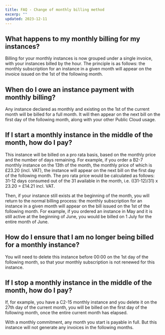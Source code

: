 ```yaml
---
title: FAQ - Change of monthly billing method
excerp: ""
updated: 2023-12-11
---
```


## What happens to my monthly billing for my instances?

Billing for your monthly instances is now grouped under a single invoice, with your instances billed by the hour. The principle is as follows: the monthly subscription for an instance in a given month will appear on the invoice issued on the 1st of the following month.

## When do I owe an instance payment with monthly billing?

Any instance declared as monthly and existing on the 1st of the current month will be billed for a full month. It will then appear on the next bill on the first day of the following month, along with your other Public Cloud usage.

## If I start a monthly instance in the middle of the month, how do I pay?

This instance will be billed on a pro rata basis, based on the monthly price and the number of days remaining. For example, if you order a B2-7 monthly instance on the 13th of the month, the monthly price of which is £23.20 (incl. VAT), the instance will appear on the next bill on the first day of the following month. The pro rata price would be calculated as follows: 31-12 days consumed out of the 31 available in the month, i.e. ((31-12)/31) x 23.20 = £14.21 incl. VAT.

Then, if your instance still exists at the beginning of the month, you will return to the normal billing process: the monthly subscription for an instance in a given month will appear on the bill issued on the 1st of the following month. For example, if you ordered an instance in May and it is still active at the beginning of June, you would be billed on 1 July for the entire month of June.

## How do I ensure that I am no longer being billed for a monthly instance?

You will need to delete this instance before 00:00 on the 1st day of the following month, so that your monthly subscription is not renewed for this instance. 

## If I stop a monthly instance in the middle of the month, how do I pay?

If, for example, you have a C2-15 monthly instance and you delete it on the 27th day of the current month, you will be billed on the first day of the following month, once the entire current month has elapsed.

With a monthly commitment, any month you start is payable in full. But this instance will not generate any invoices in the following months.